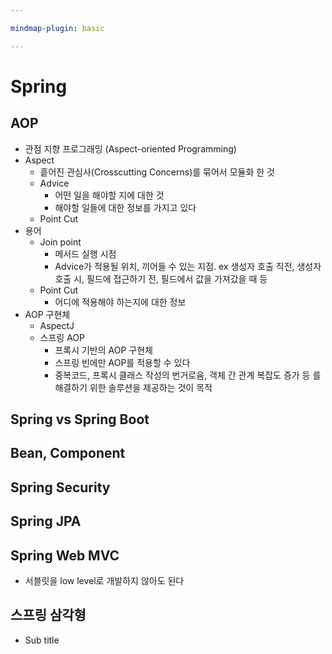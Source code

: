 ```yaml
---

mindmap-plugin: basic

---
```


# Spring

## AOP
- 관점 지향 프로그래밍 (Aspect-oriented Programming)
- Aspect
   - 흩어진 관심사(Crosscutting Concerns)를 묶어서 모듈화 한 것
   - Advice
      - 어떤 일을 해야할 지에 대한 것
      - 해야할 일들에 대한 정보를 가지고 있다
   - Point Cut
- 용어
   - Join point
      - 메서드 실행 시점
      - Advice가 적용될 위치, 끼어들 수 있는 지점.
         ex 생성자 호출 직전, 생성자 호출 시, 필드에 접근하기 전, 필드에서 값을 가져갔을 때 등
   - Point Cut
      - 어디에 적용해야 하는지에 대한 정보
- AOP 구현체
   - AspectJ
   - 스프링 AOP
      - 프록시 기반의 AOP 구현체
      - 스프링 빈에만 AOP를 적용할 수 있다
      - 중복코드, 프록시 클래스 작성의 번거로움, 객체 간 관계 복잡도 증가 등
         를 해결하기 위한 솔루션을 제공하는 것이 목적

## Spring vs Spring Boot

## Bean, Component

## Spring Security

## Spring JPA

## Spring Web MVC
- 서블릿을 low level로 개발하지 않아도 된다

## 스프링 삼각형
- Sub title